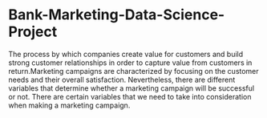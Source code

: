 # Bank-Marketing-Data-Science-Project
The process by which companies create value for customers and build strong customer relationships in order to capture value from customers in return.Marketing campaigns are characterized by focusing on the customer needs and their overall satisfaction. Nevertheless, there are different variables that determine whether a marketing campaign will be successful or not. There are certain variables that we need to take into consideration when making a marketing campaign.
